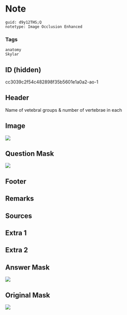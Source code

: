# Note
```
guid: d9y12THS;Q
notetype: Image Occlusion Enhanced
```

### Tags
```
anatomy
Skylar
```

## ID (hidden)
cc3039c2f54c482898f35b5601e1a0a2-ao-1

## Header
Name of vetebral groups & number of vertebrae in each

## Image
<img src="tmpcqh6yyv3.png" />

## Question Mask
<img src="cc3039c2f54c482898f35b5601e1a0a2-ao-1-Q.svg" />

## Footer


## Remarks


## Sources


## Extra 1


## Extra 2


## Answer Mask
<img src="cc3039c2f54c482898f35b5601e1a0a2-ao-1-A.svg" />

## Original Mask
<img src="cc3039c2f54c482898f35b5601e1a0a2-ao-O.svg">
